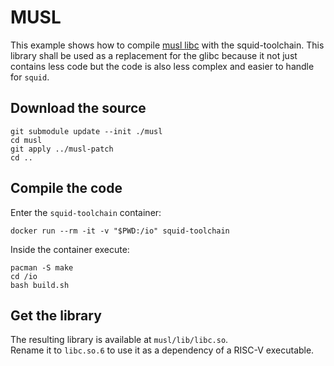 # MUSL

This example shows how to compile [musl libc](https://musl.libc.org/) with the squid-toolchain.
This library shall be used as a replacement for the glibc because it not just contains less code
but the code is also less complex and easier to handle for `squid`.

## Download the source
```
git submodule update --init ./musl
cd musl
git apply ../musl-patch
cd ..
```

## Compile the code
Enter the `squid-toolchain` container:
```
docker run --rm -it -v "$PWD:/io" squid-toolchain
```

Inside the container execute:
```
pacman -S make
cd /io
bash build.sh
```

## Get the library
The resulting library is available at `musl/lib/libc.so`.    
Rename it to `libc.so.6` to use it as a dependency of a RISC-V executable.

